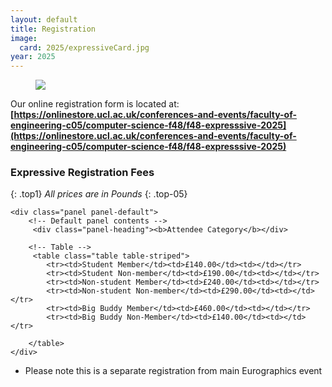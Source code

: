```yaml
---
layout: default
title: Registration
image:
  card: 2025/expressiveCard.jpg
year: 2025
---
```

<figure>
  <a href="https://events.eg.org/Expressive2019"><img src="/img/2019/register.jpg" class="img-responsive pull-center"></a>
</figure>

Our online registration form is located at: **[https://onlinestore.ucl.ac.uk/conferences-and-events/faculty-of-engineering-c05/computer-science-f48/f48-expresssive-2025](https://onlinestore.ucl.ac.uk/conferences-and-events/faculty-of-engineering-c05/computer-science-f48/f48-expresssive-2025)** 


### Expressive Registration Fees
{: .top1}
_All prices are in Pounds_
{: .top-05}

<div class="col-12 col-sm-12 col-lg-12">

	<div class="panel panel-default">
		<!-- Default panel contents -->
		 <div class="panel-heading"><b>Attendee Category</b></div> 

		<!-- Table -->
		 <table class="table table-striped">
			<tr><td>Student Member</td><td>£140.00</td><td></td></tr>
			<tr><td>Student Non-member</td><td>£190.00</td><td></td></tr>
			<tr><td>Non-student Member</td><td>£240.00</td><td></td></tr>
			<tr><td>Non-student Non-member</td><td>£290.00</td><td></td></tr>
			<tr><td>Big Buddy Member</td><td>£460.00</td><td></td></tr>
			<tr><td>Big Buddy Non-Member</td><td>£140.00</td><td></td></tr>

		</table> 
	</div>
	 
 * Please note this is a separate registration from main Eurographics event 

<br/>
<br/>
	
</div>
